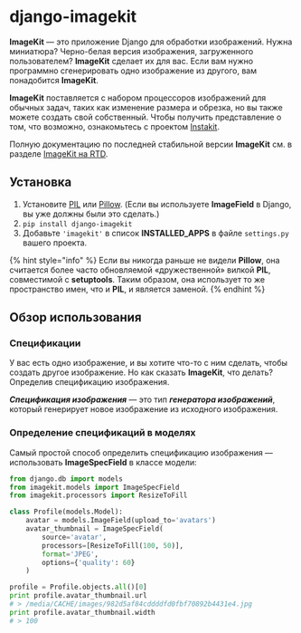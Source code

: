 # django-imagekit

**ImageKit** — это приложение Django для обработки изображений. Нужна миниатюра? Черно-белая версия изображения, загруженного пользователем? **ImageKit** сделает их для вас. Если вам нужно программно сгенерировать одно изображение из другого, вам понадобится **ImageKit**.

**ImageKit** поставляется с набором процессоров изображений для обычных задач, таких как изменение размера и обрезка, но вы также можете создать свой собственный. Чтобы получить представление о том, что возможно, ознакомьтесь с проектом [Instakit](https://github.com/fish2000/instakit).

Полную документацию по последней стабильной версии **ImageKit** см. в разделе [ImageKit на RTD](http://django-imagekit.readthedocs.org/).

## Установка

1. Установите [PIL](http://pypi.python.org/pypi/PIL) или [Pillow](http://pypi.python.org/pypi/Pillow). (Если вы используете **ImageField** в Django, вы уже должны были это сделать.)
2. `pip install django-imagekit`
3. Добавьте `'imagekit'` в список **INSTALLED\_APPS** в файле `settings.py` вашего проекта.

{% hint style="info" %}
Если вы никогда раньше не видели **Pillow**, она считается более часто обновляемой «дружественной» вилкой **PIL**, совместимой с **setuptools**. Таким образом, она использует то же пространство имен, что и **PIL**, и является заменой.
{% endhint %}

## Обзор использования

### Спецификации

У вас есть одно изображение, и вы хотите что-то с ним сделать, чтобы создать другое изображение. Но как сказать **ImageKit**, что делать? Определив спецификацию изображения.

_**Спецификация изображения**_ — это тип _**генератора изображений**_, который генерирует новое изображение из исходного изображения.

### Определение спецификаций в моделях

Самый простой способ определить спецификацию изображения — использовать **ImageSpecField** в классе модели:

```python
from django.db import models
from imagekit.models import ImageSpecField
from imagekit.processors import ResizeToFill

class Profile(models.Model):
    avatar = models.ImageField(upload_to='avatars')
    avatar_thumbnail = ImageSpecField(
        source='avatar',
        processors=[ResizeToFill(100, 50)],
        format='JPEG',
        options={'quality': 60}
    )

profile = Profile.objects.all()[0]
print profile.avatar_thumbnail.url
# > /media/CACHE/images/982d5af84cddddfd0fbf70892b4431e4.jpg
print profile.avatar_thumbnail.width
# > 100
```
